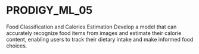 # PRODIGY_ML_05
Food Classification and Calories Estimation Develop a model that can accurately recognize food items from images and estimate their calorie content, enabling users to track their dietary intake and make informed food choices.
